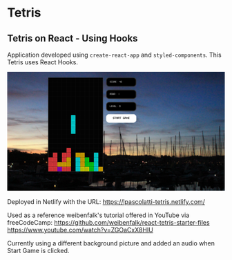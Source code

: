 # Tetris 

## Tetris on React - Using Hooks

Application developed using ```create-react-app``` and ```styled-components```. This Tetris uses React Hooks.

![](src/img/tetris-screenshot.png)

Deployed in Netlify with the URL: https://lpascolatti-tetris.netlify.com/

Used as a reference weibenfalk's tutorial offered in YouTube via freeCodeCamp: https://github.com/weibenfalk/react-tetris-starter-files
https://www.youtube.com/watch?v=ZGOaCxX8HIU

Currently using a different background picture and added an audio when Start Game is clicked.